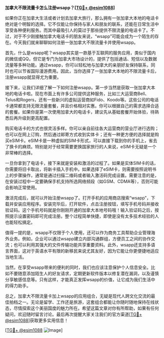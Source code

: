 **加拿大不限流量卡怎么注册wsapp？[[TG💪+ @esim1088](https://t.me/s/esim1088)]**

如果你正在加拿大生活或者计划去加拿大旅行，那么拥有一张加拿大本地的电话卡绝对是个明智的选择。它不仅能让你保持与家人和朋友的联系，还能在日常生活中享受各种便利服务。而其中最吸引人的莫过于那些提供不限流量的电话卡了。不过，对于不少刚接触加拿大电话卡的朋友来说，“wsapp”可能会成为一个陌生的存在。今天我们就来聊聊如何注册一张加拿大不限流量卡并使用wsapp。

首先，什么是wsapp呢？wsapp其实是一款基于互联网的服务应用，类似于国内的微信或QQ，但它是专门为加拿大市场设计的，提供了包括通话、短信以及数据流量等多种功能。通过wsapp，你可以轻松地与加拿大的亲朋好友保持联系，同时也可以节省国际漫游费用。因此，当你选择了一张加拿大本地的不限流量卡后，注册wsapp就显得尤为重要。

接下来，让我们详细了解一下如何注册wsapp。第一步当然是获取一张加拿大本地的电话卡啦。现在市面上有许多公司提供这种服务，比如三大运营商Bell、Telus和Rogers，还有一些新兴的虚拟运营商如Fido、Koodo等。这些公司的电话卡通常都支持无限流量套餐，并且价格相对实惠。你可以根据自己的需求选择合适的套餐。如果你是第一次使用加拿大的电话卡，建议先从基础套餐开始体验，待熟悉后再升级到更高配置。

购买电话卡的方式也很灵活多样。你可以亲自前往各大运营商的营业厅进行选购；也可以在网上订购，然后通过邮寄方式收到实体卡；还有一种更方便的选择就是购买eSIM卡。eSIM卡是一种虚拟的SIM卡形式，可以直接下载到你的手机上，省去了换卡的麻烦。特别是对于经常需要更换国家旅行的人来说，eSIM卡无疑是一个非常棒的选择。

一旦你拿到了电话卡，接下来就是安装和激活的过程了。如果是实体SIM卡的话，你需要将旧卡取出，将新卡插入手机中。如果选择了eSIM卡，则需要按照说明书上的步骤操作，通常是通过扫描二维码或者输入激活码完成设置。需要注意的是，在安装过程中一定要确保手机支持所选网络频段（如GSM、CDMA等），否则可能会影响正常使用。

激活完成后，就可以开始注册wsapp了。打开手机的应用商店搜索“wsapp”，下载并安装应用程序。安装完毕后，打开软件，点击注册按钮，填写手机号码并接收验证码。这个手机号码就是你刚刚开通的加拿大本地号码哦！输入验证码之后，按照提示设置密码即可完成注册。整个过程简单快捷，即使是没有太多技术经验的人也能轻松搞定。

值得一提的是，wsapp不仅限于个人使用，还可以作为商务工具帮助企业管理海外业务。例如，企业可以通过wsapp建立内部沟通群组，方便员工之间的协作交流；也可以利用其强大的文件传输功能共享重要资料。此外，wsapp还支持多语言界面，这对于英语水平有限的新移民来说尤其友好，因为它能让你更便捷地适应当地生活。

当然，在享受wsapp带来的便利的同时，我们也应该注意保护个人信息安全。比如不要随意添加陌生人的好友请求，定期更新软件版本以修复潜在漏洞，以及谨慎分享敏感信息等。只有这样，才能真正发挥wsapp的价值，让它成为我们生活中的得力助手。

总之，加拿大不限流量卡加上wsapp的应用组合，无疑是现代人跨文化交流的最佳拍档之一。无论是留学、工作还是旅游，这套组合都能让你随时随地保持在线状态，尽情探索这个美丽国度的魅力所在。希望这篇文章对你有所帮助，如果有任何疑问，欢迎随时留言讨论。最后再次提醒大家关注我们的官方渠道[[TG💪+ @esim1088](https://t.me/s/esim1088)]获取更多实用信息！

[[TG💪+ @esim1088](https://t.me/s/esim1088) ![Image](https://i.postimg.cc/4NQfJmqS/Snipaste-2025-05-13-00-14-12.png)]